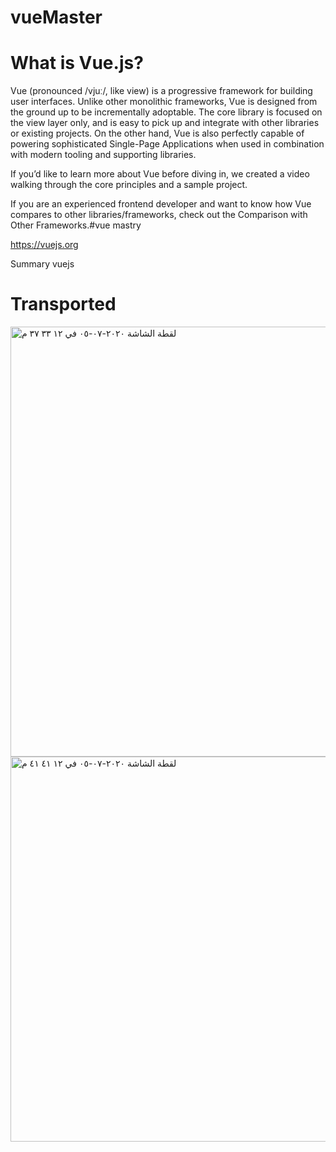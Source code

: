 # vueMaster

# What is Vue.js?
Vue (pronounced /vjuː/, like view) is a progressive framework for building user interfaces. Unlike other monolithic frameworks, Vue is designed from the ground up to be incrementally adoptable. The core library is focused on the view layer only, and is easy to pick up and integrate with other libraries or existing projects. On the other hand, Vue is also perfectly capable of powering sophisticated Single-Page Applications when used in combination with modern tooling and supporting libraries.

If you’d like to learn more about Vue before diving in, we created a video walking through the core principles and a sample project.

If you are an experienced frontend developer and want to know how Vue compares to other libraries/frameworks, check out the Comparison with Other Frameworks.#vue mastry 

https://vuejs.org

Summary vuejs

# Transported 


<img width="688" alt="‏لقطة الشاشة ٢٠٢٠-٠٧-٠٥ في ١٢ ٣٣ ٣٧ م" src="https://user-images.githubusercontent.com/38152937/86540661-cf0b2f80-bebb-11ea-9a93-aa558dffb930.png">


<img width="616" alt="‏لقطة الشاشة ٢٠٢٠-٠٧-٠٥ في ١٢ ٤١ ٤١ م" src="https://user-images.githubusercontent.com/38152937/86540877-0a5a2e00-bebd-11ea-86a6-546b354f9333.png">
